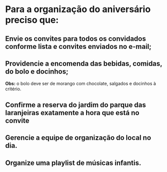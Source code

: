 # Para a organização do aniversário preciso que:

## Envie os convites para todos os convidados conforme lista e convites enviados no e-mail;

## Providencie a encomenda das bebidas, comidas, do bolo e docinhos;
**Obs:** o bolo deve ser de morango com chocolate, salgados e docinhos à critério.

## Confirme a reserva do jardim do parque das laranjeiras exatamente a hora que está no convite

## Gerencie a equipe de organização do local no dia.

## Organize uma playlist de músicas infantis.
